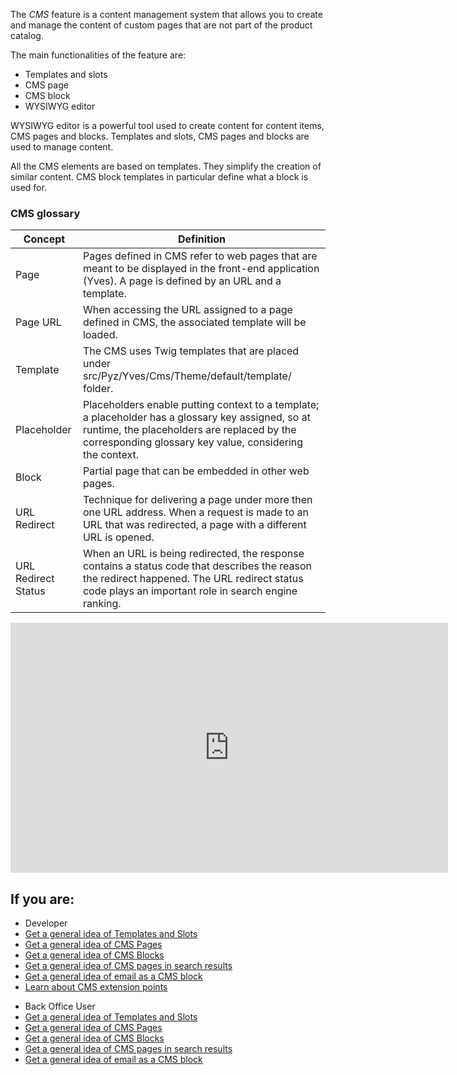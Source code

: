 The *CMS* feature is a content management system that allows you to create and manage the content of custom pages that are not part of the product catalog. 

The main functionalities of the feature are:
* Templates and slots
* CMS page
* CMS block
* WYSIWYG editor

WYSIWYG editor is a powerful tool used to create content for content items, CMS pages and blocks. Templates and slots, CMS pages and blocks are used to manage content. 

All the CMS elements are based on templates. They simplify the creation of similar content. CMS block templates in particular define what a block is used for. 


### CMS glossary

| Concept | Definition |
| --- | --- |
| Page | Pages defined in CMS refer to web pages that are meant to be displayed in the front-end application (Yves). A page is defined by an URL and a template. |
| Page URL | When accessing the URL assigned to a page defined in CMS, the associated template will be loaded. |
| Template | The CMS uses Twig templates that are placed under src/Pyz/Yves/Cms/Theme/default/template/ folder. |
| Placeholder | Placeholders enable putting context to a template; a placeholder has a glossary key assigned, so at runtime, the placeholders are replaced by the corresponding glossary key value, considering the context. |
| Block | Partial page that can be embedded in other web pages. |
| URL Redirect | Technique for delivering a page under more then one URL address. When a request is made to an URL that was redirected, a page with a different URL is opened. |
| URL Redirect Status | When an URL is being redirected, the response contains a status code that describes the reason the redirect happened. The URL redirect status code plays an important role in search engine ranking. |
        
<iframe src="https://fast.wistia.net/embed/iframe/lx0amx3m1b" title="CMS Overview" allowtransparency="true" frameborder="0" scrolling="no" class="wistia_embed" name="wistia_embed" allowfullscreen="0" mozallowfullscreen="0" webkitallowfullscreen="0" oallowfullscreen="0" msallowfullscreen="0" width="700" height="400"></iframe>


## If you are:
<div class="mr-container">
    <div class="mr-list-container">
        <!-- col1 -->
        <div class="mr-col">
            <ul class="mr-list mr-list-green">
                <li class="mr-title">Developer</li>
                                <li><a href="https://documentation.spryker.com/docs/templates-and-slots-overview" class="mr-link">Get a general idea of Templates and Slots</a></li>
                               <li><a href="https://documentation.spryker.com/docs/cms-pages-overview" class="mr-link">Get a general idea of CMS Pages</a></li>
                               <li><a href="https://documentation.spryker.com/docs/cms-blocks-overview" class="mr-link">Get a general idea of CMS Blocks</a></li>
                               <li><a href="https://documentation.spryker.com/docs/cms-pages-in-search-results-overview" class="mr-link">Get a general idea of CMS pages in search results</a></li>
                               <li><a href="https://documentation.spryker.com/docs/email-as-a-cms-block-overview" class="mr-link">Get a general idea of email as a CMS block</a></li>
                <li><a href="https://documentation.spryker.com/docs/reference-information-cms-extension-points" class="mr-link">Learn about CMS extension points</a></li>
    </ul>
        </div>
        <!-- col2 -->
        <div class="mr-col">
            <ul class="mr-list mr-list-blue">
                <li class="mr-title"> Back Office User</li>
                                <li><a href="https://documentation.spryker.com/docs/templates-and-slots-overview" class="mr-link">Get a general idea of Templates and Slots</a></li>
                               <li><a href="https://documentation.spryker.com/docs/cms-pages-overview" class="mr-link">Get a general idea of CMS Pages</a></li>
                               <li><a href="https://documentation.spryker.com/docs/cms-blocks-overview" class="mr-link">Get a general idea of CMS Blocks</a></li>
                               <li><a href="https://documentation.spryker.com/docs/cms-pages-in-search-results-overview" class="mr-link">Get a general idea of CMS pages in search results</a></li>
                               <li><a href="https://documentation.spryker.com/docs/email-as-a-cms-block-overview" class="mr-link">Get a general idea of email as a CMS block</a></li>
                           </ul>
                        </div>
                 </div>
</div>